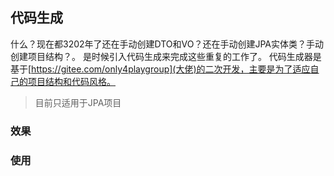 ## 代码生成
什么？现在都3202年了还在手动创建DTO和VO？还在手动创建JPA实体类？手动创建项目结构？。
是时候引入代码生成来完成这些重复的工作了。
代码生成器是基于[https://gitee.com/only4playgroup](大佬)的二次开发，主要是为了适应自己的项目结构和代码风格。
> 目前只适用于JPA项目
### 效果
### 使用